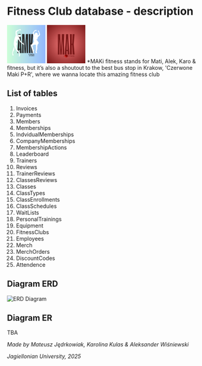 # Fitness Club database - description
<img src="logo.png" width="100" />
<img src="LOGO.png" width="100" />
*MAKi fitness stands for Mati, Alek, Karo & fitness, but it’s also a shoutout to the best bus stop in Krakow, 'Czerwone Maki P+R', where we wanna locate this amazing fitness club

## List of tables
1.	Invoices 
2.	Payments 
3.	Members
4.	Memberships
5.	IndvidualMemberships
6.	CompanyMemberships
7.	MembershipActions
8.	Leaderboard 
9.	Trainers
10. Reviews	
11.	TrainerReviews 
12.	ClassesReviews
13.	Classes 
14.	ClassTypes 
15.	ClassEnrollments 
16.	ClassSchedules 
17.	WaitLists
18.	PersonalTrainings 
19.	Equipment 
20.	FitnessClubs
21.	Employees
22.	Merch 
23.	MerchOrders 
24.	DiscountCodes
25.	Attendence

## Diagram ERD 

<img width="1728" alt="ERD Diagram" src="https://github.com/user-attachments/assets/e10155f7-5b67-4ce3-bd73-d9427f7600db" />



## Diagram ER

TBA

*Made by Mateusz Jędrkowiak, Karolina Kulas & Aleksander Wiśniewski*

*Jagiellonian University, 2025*
